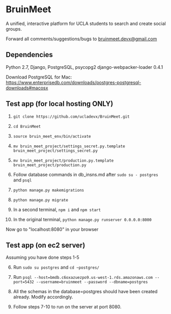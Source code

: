# BruinMeet
A unified, interactive platform for UCLA students to search and create social groups.

Forward all comments/suggestions/bugs to bruinmeet.devx@gmail.com

## Dependencies
Python 2.7, Django, PostgreSQL, psycopg2 django-webpacker-loader 0.4.1

Download PostgreSQL for Mac: https://www.enterprisedb.com/downloads/postgres-postgresql-downloads#macosx

## Test app (for local hosting ONLY)
1. `git clone https://github.com/ucladevx/BruinMeet.git`

2. `cd BruinMeet`

3. `source bruin_meet_env/bin/activate`

4. `mv bruin_meet_project/settings_secret.py.template bruin_meet_project/settings_secret.py`

5. `mv bruin_meet_project/production.py.template bruin_meet_project/production.py`
       
6. Follow database commands in db_insns.md after `sudo su - postgres` and `psql`

7. `python manage.py makemigrations`

8. `python manage.py migrate`

9. In a second terminal, `npm i` and `npm start`

10. In the original terminal, `python manage.py runserver 0.0.0.0:8000`

Now go to "localhost:8080" in your browser


## Test app (on ec2 server)
Assuming you have done steps 1-5

6. Run `sudo su postgres` and `cd ~postgres/`

7. Run `psql --host=bmdb.c6oxazuezpo9.us-west-1.rds.amazonaws.com --port=5432 --username=bruinmeet --password --dbname=postgres`

8. All the schemas in the database=postgres should have been created already. Modify accordingly.

9. Follow steps 7-10 to run on the server at port 8080.
